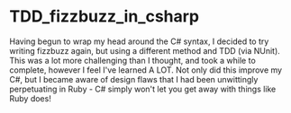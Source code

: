 # TDD_fizzbuzz_in_csharp

Having begun to wrap my head around the C# syntax, I decided to try writing fizzbuzz again, but using a different method and TDD (via NUnit). This was a lot more challenging than I thought, and took a while to complete, however I feel I've learned A LOT. Not only did this improve my C#, but I became aware of design flaws that I had been unwittingly perpetuating in Ruby - C# simply won't let you get away with things like Ruby does!
